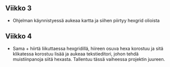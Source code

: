 ## Viikko 3

- Ohjelman käynnistyessä aukeaa kartta ja siihen piirtyy hexgrid olioista

## Viikko 4

- Sama + hiirtä liikuttaessa hexgridillä, hiireen osuva hexa korostuu ja sitä klikatessa korostuu lisää ja aukeaa tekstieditori, johon tehdä muistiinpanoja siitä hexasta. Tallentuu tässä vaiheessa projektin juureen.
